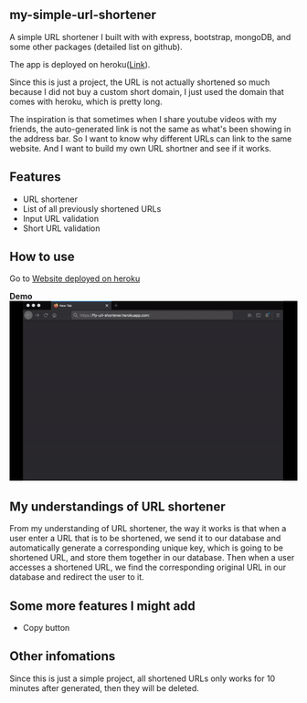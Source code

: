 ## my-simple-url-shortener
A simple URL shortener I built with with express, bootstrap, mongoDB, and some other packages (detailed list on github).  

The app is deployed on heroku([Link](https://ffy-url-shortener.herokuapp.com/)).   

Since this is just a project, the URL is not actually shortened so much because I did not buy a custom short domain, I just used the domain that comes with heroku, which is pretty long.  

 The inspiration is that sometimes when I share youtube videos with my friends, the auto-generated link is not the same as what's been showing in the address bar. So I want to know why different URLs can link to the same website. And I want to build my own URL shortner and see if it works.
 

## Features
* URL shortener
* List of all previously shortened URLs
* Input URL validation
* Short URL validation
 
## How to use
Go to [Website deployed on heroku](https://ffy-url-shortener.herokuapp.com/)

**Demo**  
<img src="./readme-assets/demo.gif"	width="600px"  alt="demo">

## My understandings of URL shortener
From my understanding of URL shortener, the way it works is that when a
        user enter a URL that is to be shortened, we send it to our database and
        automatically generate a corresponding unique key, which is going to be
        shortened URL, and store them together in our database. Then when a user
        accesses a shortened URL, we find the corresponding original URL in our
        database and redirect the user to it. 

## Some more features I might add
* Copy button


## Other infomations
Since this is just a simple project, all shortened URLs only works for 10 minutes after generated, then they will be deleted.    


